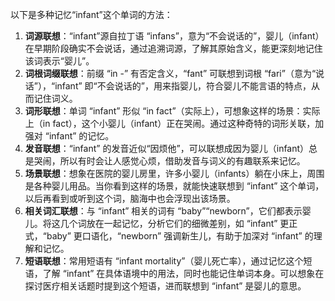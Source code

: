 以下是多种记忆“infant”这个单词的方法：
1. **词源联想**：“infant”源自拉丁语 “infans”，意为“不会说话的”，婴儿（infant）在早期阶段确实不会说话，通过追溯词源，了解其原始含义，能更深刻地记住该词表示“婴儿”。
2. **词根词缀联想**：前缀 “in -” 有否定含义，“fant” 可联想到词根 “fari”（意为“说话”），“infant” 即“不会说话的”，用来指婴儿，符合婴儿不能言语的特点，从而记住词义。
3. **词形联想**：单词 “infant” 形似 “in fact”（实际上），可想象这样的场景：实际上（in fact），这个小婴儿（infant）正在哭闹。通过这种奇特的词形关联，加强对 “infant” 的记忆。
4. **发音联想**：“infant” 的发音近似“因烦他”，可以联想成因为婴儿（infant）总是哭闹，所以有时会让人感觉心烦，借助发音与词义的有趣联系来记忆。
5. **场景联想**：想象在医院的婴儿房里，许多小婴儿（infants）躺在小床上，周围是各种婴儿用品。当你看到这样的场景，就能快速联想到 “infant” 这个单词，以后再看到或听到这个词，脑海中也会浮现出该场景。
6. **相关词汇联想**：与 “infant” 相关的词有 “baby”“newborn”，它们都表示婴儿。将这几个词放在一起记忆，分析它们的细微差别，如 “infant” 更正式，“baby” 更口语化，“newborn” 强调新生儿，有助于加深对 “infant” 的理解和记忆。
7. **短语联想**：常用短语有 “infant mortality”（婴儿死亡率），通过记忆这个短语，了解 “infant” 在具体语境中的用法，同时也能记住单词本身。可以想象在探讨医疗相关话题时提到这个短语，进而联想到 “infant” 是婴儿的意思。 